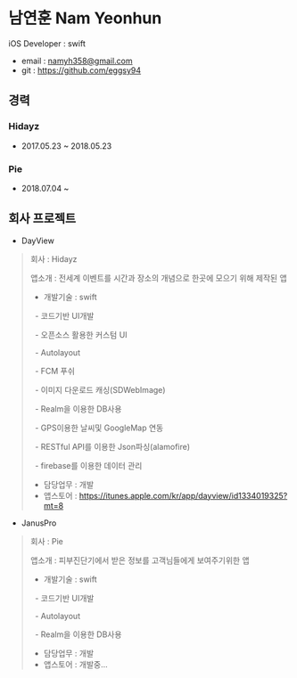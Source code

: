 # 남연훈 Nam Yeonhun
iOS Developer : swift
- email : namyh358@gmail.com
- git : https://github.com/eggsy94
## 경력 
### Hidayz
- 2017.05.23 ~ 2018.05.23
### Pie
- 2018.07.04 ~
## 회사 프로젝트
- DayView
> 회사 : Hidayz
>
> 앱소개 : 전세계 이벤트를 시간과 장소의 개념으로 한곳에 모으기 위해 제작된 앱
>  - 개발기술 : swift
>
>     - 코드기반 UI개발
>
>     - 오픈소스 활용한 커스텀 UI
>
>     - Autolayout
>
>     - FCM 푸쉬
>
>     - 이미지 다운로드 캐싱(SDWebImage)
>
>     - Realm을 이용한 DB사용
>
>     - GPS이용한 날씨및 GoogleMap 연동
>
>     - RESTful API를 이용한 Json파싱(alamofire)
>
>     - firebase를 이용한 데이터 관리
>
> - 담당업무 : 개발 
> - 앱스토어 : https://itunes.apple.com/kr/app/dayview/id1334019325?mt=8

- JanusPro
> 회사 : Pie
>
> 앱소개 : 피부진단기에서 받은 정보를 고객님들에게 보여주기위한 앱
>
>  - 개발기술 : swift
>
>     - 코드기반 UI개발
>
>     - Autolayout
>
>     - Realm을 이용한 DB사용
>
> - 담당업무 : 개발 
> - 앱스토어 : 개발중...
